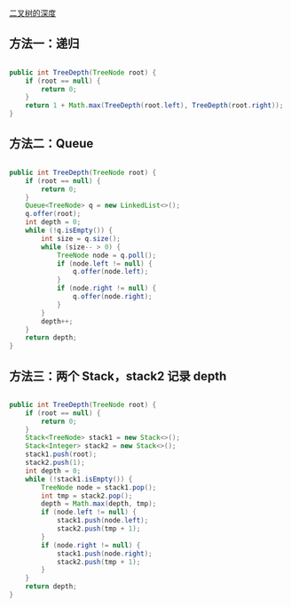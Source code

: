 [二叉树的深度](https://www.nowcoder.com/practice/435fb86331474282a3499955f0a41e8b?tpId=13&tqId=11191&tPage=1&rp=1&ru=/ta/coding-interviews&qru=/ta/coding-interviews/question-ranking&from=cyc_github)

## 方法一：递归

```java

public int TreeDepth(TreeNode root) {
    if (root == null) {
        return 0;
    }
    return 1 + Math.max(TreeDepth(root.left), TreeDepth(root.right));
}

```

## 方法二：Queue

```java

public int TreeDepth(TreeNode root) {
    if (root == null) {
        return 0;
    }
    Queue<TreeNode> q = new LinkedList<>();
    q.offer(root);
    int depth = 0;
    while (!q.isEmpty()) {
        int size = q.size();
        while (size-- > 0) {
            TreeNode node = q.poll();
            if (node.left != null) {
                q.offer(node.left);
            }
            if (node.right != null) {
                q.offer(node.right);
            }
        }
        depth++;
    }
    return depth;
}

```

## 方法三：两个 Stack，stack2 记录 depth

```java

public int TreeDepth(TreeNode root) {
    if (root == null) {
        return 0;
    }
    Stack<TreeNode> stack1 = new Stack<>();
    Stack<Integer> stack2 = new Stack<>();
    stack1.push(root);
    stack2.push(1);
    int depth = 0;
    while (!stack1.isEmpty()) {
        TreeNode node = stack1.pop();
        int tmp = stack2.pop();
        depth = Math.max(depth, tmp);
        if (node.left != null) {
            stack1.push(node.left);
            stack2.push(tmp + 1);
        }
        if (node.right != null) {
            stack1.push(node.right);
            stack2.push(tmp + 1);
        }
    }
    return depth;
}

```
